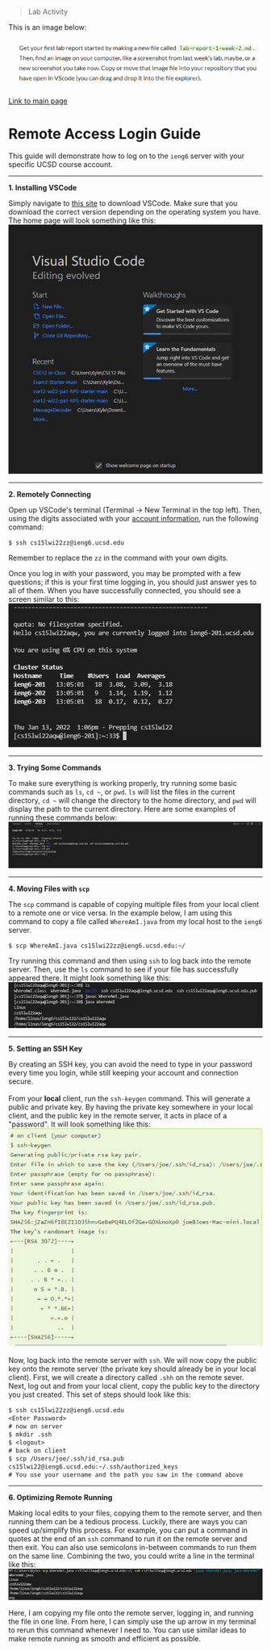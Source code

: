 > Lab Activity

This is an image below:

![screenshot for lab](lab_screenshot_demo.PNG)

[Link to main page](https://kyledvu.github.io/cse15l-lab-reports/lab-report-1-week-2.html)

# Remote Access Login Guide
This guide will demonstrate how to log on to the `ieng6` server with your specific UCSD course account.
___
**1. Installing VSCode**

Simply navigate to [this site](https://code.visualstudio.com/) to download VSCode. Make sure that you download the correct version depending on the operating system you have. The home page will look something like this:
![vscode-home-page](vscode-home.png)
___
**2. Remotely Connecting**

 Open up VSCode's terminal (Terminal &#8594; New Terminal in the top left). Then, using the digits associated with your [account information](https://sdacs.ucsd.edu/~icc/index.php), run the following command:
 ```
 $ ssh cs15lwi22zz@ieng6.ucsd.edu
 ```
 Remember to replace the `zz` in the command with your own digits. 
 
 Once you log in with your password, you may be prompted with a few questions; if this is your first time logging in, you should just answer yes to all of them. When you have successfully connected, you should see a screen similar to this:
 ![remote-login-screen](remote-login.png)
 ___
 **3. Trying Some Commands**

To make sure everything is working properly, try running some basic commands such as `ls`, `cd ~`, or `pwd`. `ls` will list the files in the current directory, `cd ~` will change the directory to the home directory, and `pwd` will display the path to the current directory. Here are some examples of running these commands below:
![running-example-commands](example-commands.png)
___
**4. Moving Files with `scp`**

The `scp` command is capable of copying multiple files from your local client to a remote one or vice versa. In the example below, I am using this command to copy a file called `WhereAmI.java` from my local host to the `ieng6` server.
```
$ scp WhereAmI.java cs15lwi22zz@ieng6.ucsd.edu:~/
```
Try running this command and then using `ssh` to log back into the remote server. Then, use the `ls` command to see if your file has successfully appeared there. It might look something like this:
![scp-photo](using-scp.png)
___
**5. Setting an SSH Key** 

By creating an SSH key, you can avoid the need to type in your password every time you login, while still keeping your account and connection secure. 
\
\
From your **local** client, run the `ssh-keygen` command. This will generate a public and private key. By having the private key somewhere in your local client, and the public key in the remote server, it acts in place of a "password". It will look something like this: 
![using-ssh-keygen](ssh-keygen.png)
\
\
Now, log back into the remote server with `ssh`. We will now copy the public key onto the remote server (the private key should already be in your local client). First, we will create a directory called `.shh` on the remote sever. Next, log out and from your local client, copy the public key to the directory you just created. This set of steps should look like this:
```
$ ssh cs15lwi22zz@ieng6.ucsd.edu
<Enter Password>
# now on server
$ mkdir .ssh
$ <logout>
# back on client
$ scp /Users/joe/.ssh/id_rsa.pub cs15lwi22@ieng6.ucsd.edu:~/.ssh/authorized_keys
# You use your username and the path you saw in the command above
```
___
**6. Optimizing Remote Running**

Making local edits to your files, copying them to the remote server, and then running them can be a tedious process. Luckily, there are ways you can speed up/simplify this process. For example, you can put a command in quotes at the end of an `ssh` command to run it on the remote server and then exit. You can also use semicolons in-between commands to run them on the same line. Combining the two, you could write a line in the terminal like this:
![scp and ssh one line](optimizing-commands.png)

Here, I am copying my file onto the remote server, logging in, and running the file in one line. From here, I can simply use the up arrow in my terminal to rerun this command whenever I need to. You can use similar ideas to make remote running as smooth and efficient as possible. 